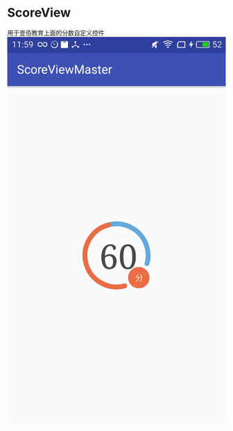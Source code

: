 # ScoreView

用于壹佰教育上面的分数自定义控件
![score jpg](https://github.com/szhua/ScoreView/blob/master/app/score.jpg)
